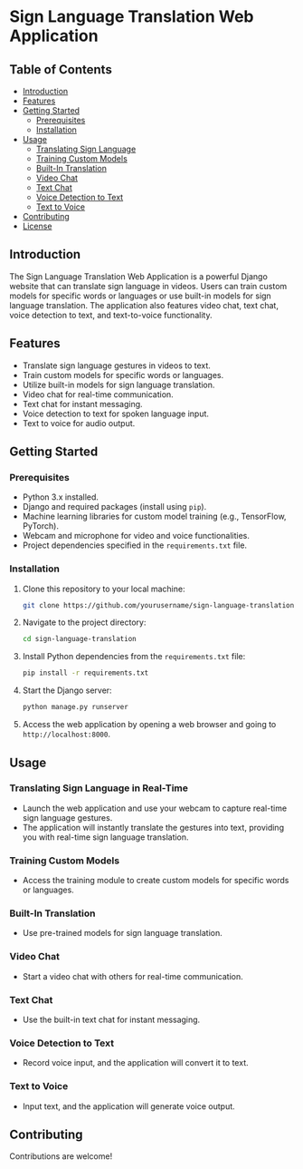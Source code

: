 # Sign Language Translation Web Application


## Table of Contents

- [Introduction](#introduction)
- [Features](#features)
- [Getting Started](#getting-started)
  - [Prerequisites](#prerequisites)
  - [Installation](#installation)
- [Usage](#usage)
  - [Translating Sign Language](#translating-sign-language)
  - [Training Custom Models](#training-custom-models)
  - [Built-In Translation](#built-in-translation)
  - [Video Chat](#video-chat)
  - [Text Chat](#text-chat)
  - [Voice Detection to Text](#voice-detection-to-text)
  - [Text to Voice](#text-to-voice)
- [Contributing](#contributing)
- [License](#license)

## Introduction

The Sign Language Translation Web Application is a powerful Django website that can translate sign language in videos. Users can train custom models for specific words or languages or use built-in models for sign language translation. The application also features video chat, text chat, voice detection to text, and text-to-voice functionality.

## Features

- Translate sign language gestures in videos to text.
- Train custom models for specific words or languages.
- Utilize built-in models for sign language translation.
- Video chat for real-time communication.
- Text chat for instant messaging.
- Voice detection to text for spoken language input.
- Text to voice for audio output.

## Getting Started

### Prerequisites

- Python 3.x installed.
- Django and required packages (install using `pip`).
- Machine learning libraries for custom model training (e.g., TensorFlow, PyTorch).
- Webcam and microphone for video and voice functionalities.
- Project dependencies specified in the `requirements.txt` file.

### Installation

1. Clone this repository to your local machine:

   ```bash
   git clone https://github.com/yourusername/sign-language-translation.git
   ```

2. Navigate to the project directory:

   ```bash
   cd sign-language-translation
   ```

3. Install Python dependencies from the `requirements.txt` file:

   ```bash
   pip install -r requirements.txt
   ```

4. Start the Django server:

   ```bash
   python manage.py runserver
   ```

5. Access the web application by opening a web browser and going to `http://localhost:8000`.

## Usage


### Translating Sign Language in Real-Time

- Launch the web application and use your webcam to capture real-time sign language gestures.
- The application will instantly translate the gestures into text, providing you with real-time sign language translation.


### Training Custom Models

- Access the training module to create custom models for specific words or languages.

### Built-In Translation

- Use pre-trained models for sign language translation.

### Video Chat

- Start a video chat with others for real-time communication.

### Text Chat

- Use the built-in text chat for instant messaging.

### Voice Detection to Text

- Record voice input, and the application will convert it to text.

### Text to Voice

- Input text, and the application will generate voice output.

## Contributing

Contributions are welcome! 
